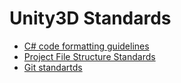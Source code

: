 # Unity3D Standards

- [C# code formatting guidelines](https://github.com/O1dSeaman/unity3d-standarts/blob/master/coding.md)
- [Project File Structure Standards](https://github.com/O1dSeaman/unity3d-standarts/blob/master/filestructure.md)
- [Git standartds](https://github.com/O1dSeaman/unity3d-standarts/blob/master/git.md)
